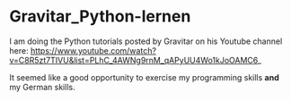 # Gravitar_Python-lernen

I am doing the Python tutorials posted by Gravitar on his Youtube channel here: https://www.youtube.com/watch?v=C8R5zt7TIVU&list=PLhC_4AWNg9rnM_qAPyUU4Wo1kJoOAMC6_

It seemed like a good opportunity to exercise my programming skills **and** my German skills.
